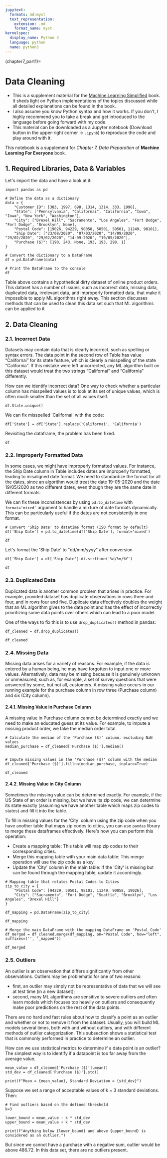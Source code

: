 ```yaml
---
jupytext:
  formats: md:myst
  text_representation:
    extension: .md
    format_name: myst
kernelspec:
  display_name: Python 3
  language: python
  name: python3
---
```


(chapter7_part1)=

# Data Cleaning

- This is a supplement material for the [Machine Learning Simplified](https://themlsbook.com) book. It sheds light on Python implementations of the topics discussed while all detailed explanations can be found in the book. 
- I also assume you know Python syntax and how it works. If you don't, I highly recommend you to take a break and get introduced to the language before going forward with my code. 
- This material can be downloaded as a Jupyter notebook (Download button in the upper-right corner -> `.ipynb`) to reproduce the code and play around with it. 


This notebook is a supplement for *Chapter 7. Data Preparation* of **Machine Learning For Everyone** book.

## 1. Required Libraries, Data & Variables

Let's import the data and have a look at it:


```{code-cell} ipython3
import pandas as pd

# Define the data as a dictionary
data = {
    "Customer ID": [383, 1997, 698, 1314, 1314, 333, 1996],
    "State": ["Pennsylvania", "Californai", "California", "Iowa", "Iowa", "New York", "Washington"],
    "City": ["Drexel Hill", "Sacramento", "Los Angeles", "Fort Dodge", "Fort Dodge", "Brooklyn", None],
    "Postal Code": [19026, 94229, 90058, 50501, 50501, 11249, 98101],
    "Ship Date": ["23/08/2020", "07/03/2020", "14/09/2020", "29/02/2020", "29/02/2020", "14-09-2020", "19/05/2020"],
    "Purchase ($)": [190, 243, None, 193, 193, 298, 1]
}

# Convert the dictionary to a DataFrame
df = pd.DataFrame(data)

# Print the DataFrame to the console
df
```



Table above contains a hypothetical dirty dataset of online product orders. This dataset has a number of issues, such as incorrect data, missing data, duplicated data, irrelevant data, and improperly formatted data, that make it impossible to apply ML algorithms right away. This section discusses methods that can be used to clean this data set such that ML algorithms can be applied to it

## 2. Data Cleaning

### 2.1. Incorrect Data

Datasets may contain data that is clearly incorrect, such as spelling or syntax errors. The data point in the second row of Table has value “Californai” for its state feature, which is clearly a misspelling of the state “California”. If this mistake were left uncorrected, any ML algorithm built on this dataset would treat the two strings “Californai” and “California” differently. 

How can we identify incorrect data? One way to check whether a particular column has misspelled values is to look at its set of unique values, which is often much smaller than the set of all values itself.


```{code-cell} ipython3
df.State.unique()
```

We can fix misspelled 'Californai' with the code:


```{code-cell} ipython3
df['State'] = df['State'].replace('Californai', 'California')
```

Revisiting the dataframe, the problem has been fixed.


```{code-cell} ipython3
df
```



### 2.2. Improperly Formatted Data

In some cases, we might have improperly formatted values. For instance, the Ship Date column in Table includes dates are improperly formatted, leading to misaligned date format. We need to standardize the format for all the dates, since an algorithm would treat the date 19-05-2020 and the date 19/05/2020 as two different dates, even though they are the same date in different formats.

We can fix these inconsistences by using `pd.to_datetime` with `format='mixed'` argument to handle a mixture of date formats dynamically. This can be particularly useful if the dates are not consistently in one format.


```{code-cell} ipython3
# Convert 'Ship Date' to datetime format (ISO format by default)
df['Ship Date'] = pd.to_datetime(df['Ship Date'], format='mixed')
```


```{code-cell} ipython3
df
```

Let's format the 'Ship Date' to "dd/mm/yyyy" after conversion


```{code-cell} ipython3
df['Ship Date'] = df['Ship Date'].dt.strftime('%d/%m/%Y')

df
```


### 2.3. Duplicated Data

Duplicated data is another common problem that arises in practice. For example, provided dataset has duplicate observations in rows three and four, and in rows four and five. Duplicate data effectively doubles the weight that an ML algorithm gives to the data point and has the effect of incorrectly prioritizing some data points over others which can lead to a poor model. 

One of the ways to fix this is to use `drop_duplicates()` method in pandas:


```{code-cell} ipython3
df_cleaned = df.drop_duplicates()
```


```{code-cell} ipython3
df_cleaned
```



### 2.4. Missing Data

Missing data arises for a variety of reasons. For example, if the data is entered by a human being, he may have forgotten to input one or more values. Alternatively, data may be missing because it is genuinely unknown or unmeasured, such as, for example, a set of survey questions that were answered by some, but not all, customers. A missing value occurs in our running example for the purchase column in row three (Purchase column) and six (City column).

#### 2.4.1. Missing Value in Purchase Column
A missing value in Purchase column cannot be determined exactly and we need to make an educated guess at its value. For example, to impute a missing product order, we take the median order total.


```{code-cell} ipython3
# Calculate the median of the 'Purchase ($)' column, excluding NaN values
median_purchase = df_cleaned['Purchase ($)'].median()


# Impute missing values in the 'Purchase ($)' column with the median
df_cleaned['Purchase ($)'].fillna(median_purchase, inplace=True)
```

```{code-cell} ipython3
df_cleaned
```


#### 2.4.2. Missing Value in City Column
Sometimes the missing value can be determined exactly. For example, if the US State of an order is missing, but we have its zip code, we can determine its state exactly (assuming we have another table which maps zip codes to states) and fill it into the table.

To fill in missing values for the 'City' column using the zip code when you have another table that maps zip codes to cities, you can use `pandas` library to merge these dataframes effectively. Here's how you can perform this operation:

- Create a mapping table: This table will map zip codes to their corresponding cities.
- Merge this mapping table with your main data table: This merge operation will use the zip code as a key.
- Update the 'City' column in the main table: If the 'City' is missing but can be found through the mapping table, update it accordingly.



```{code-cell} ipython3
# Mapping table that relates Postal Codes to Cities
zip_to_city = {
    "Postal Code": [94229, 50501, 98101, 11249, 90058, 19026],
    "City": ["Sacramento", "Fort Dodge", "Seattle", "Brooklyn", "Los Angeles", "Drexel Hill"]
}

df_mapping = pd.DataFrame(zip_to_city)
```


```{code-cell} ipython3
df_mapping
```


```{code-cell} ipython3
# Merge the main DataFrame with the mapping DataFrame on 'Postal Code'
df_merged = df_cleaned.merge(df_mapping, on="Postal Code", how="left", suffixes=('', '_mapped'))
```


```{code-cell} ipython3
df_merged
```


### 2.5. Outliers

An outlier is an observation that differs significantly from other observations. Outliers may be problematic for one of two reasons: 
- first, an outlier may simply not be representative of data that we will see at test time (in a new dataset); 
- second, many ML algorithms are sensitive to severe outliers and often learn models which focuses too heavily on outliers and consequently make poor predictions on the rest of the data points. 

There are no hard and fast rules about how to classify a point as an outlier and whether or not to remove it from the dataset. Usually, you will build ML models several times, both with and without outliers, and with different methods of outlier categorization. This subsection shows a statistical test that is commonly performed in practice to determine an outlier.

How can we use statistical metrics to determine if a data point is an outlier? The simplest way is to identify if a datapoint is too far away from the average value.


```{code-cell} ipython3
mean_value = df_cleaned['Purchase ($)'].mean()
std_dev = df_cleaned['Purchase ($)'].std()

print(f"Mean = {mean_value}, Standard Deviation = {std_dev}")
```

Suppose we set a range of acceptable values of k = 3 standard deviations. Then: 


```{code-cell} ipython3
# Find outliers based on the defined threshold
k=3

lower_bound = mean_value - k * std_dev
upper_bound = mean_value + k * std_dev

print(f"Anything below {lower_bound} and above {upper_bound} is considered as an outlier.")
```

But since we cannot have a purchase with a negative sum, outlier would be above 486.72. In this data set, there are no outliers present.
